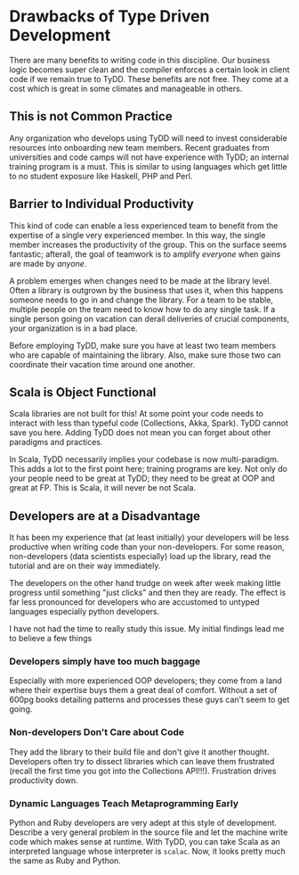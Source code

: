 # Drawbacks of Type Driven Development
There are many benefits to writing code in this discipline. Our business
logic becomes super clean and the compiler enforces a certain look in
client code if we remain true to TyDD. These benefits are not free. They
come at a cost which is great in some climates and manageable in others.

## This is not Common Practice
Any organization who develops using TyDD will need to invest considerable
resources into onboarding new team members. Recent graduates from
universities and code camps will not have experience with TyDD; an internal
training program is a must. This is similar to using languages which get
little to no student exposure like Haskell, PHP and Perl.

## Barrier to Individual Productivity
This kind of code can enable a less experienced team to benefit from the
expertise of a single very experienced member. In this way, the single
member increases the productivity of the group. This on the surface seems
fantastic; afterall, the goal of teamwork is to amplify _everyone_ when
gains are made by _anyone_.

A problem emerges when changes need to be made at the library level. Often
a library is outgrown by the business that uses it, when this happens
someone needs to go in and change the library. For a team to be stable,
multiple people on the team need to know how to do any single task. If
a single person going on vacation can derail deliveries of crucial
components, your organization is in a bad place.

Before employing TyDD, make sure you have at least two team members who
are capable of maintaining the library. Also, make sure those two can
coordinate their vacation time around one another.

## Scala is Object Functional
Scala libraries are not built for this! At some point your code needs to
interact with less than typeful code (Collections, Akka, Spark). TyDD
cannot save you here. Adding TyDD does not mean you can forget about other
paradigms and practices.

In Scala, TyDD necessarily implies your codebase is now multi-paradigm.
This adds a lot to the first point here; training programs are key. Not
only do your people need to be great at TyDD; they need to be great at OOP
and great at FP. This is Scala, it will never be not Scala.

## Developers are at a Disadvantage
It has been my experience that (at least initially) your developers will
be less productive when writing code than your non-developers. For some
reason, non-developers (data scientists especially) load up the library,
read the tutorial and are on their way immediately.

The developers on the other hand trudge on week after week making little
progress until something "just clicks" and then they are ready. The effect
is far less pronounced for developers who are accustomed to untyped
languages especially python developers.

I have not had the time to really study this issue. My initial findings
lead me to believe a few things

### Developers simply have too much baggage
Especially with more experienced OOP developers; they come from a land
where their expertise buys them a great deal of comfort. Without a set of
600pg books detailing patterns and processes these guys can't seem to get
going.

### Non-developers Don't Care about Code
They add the library to their build file and don't give it another thought.
Developers often try to dissect libraries which can leave them frustrated
(recall the first time you got into the Collections API!!!). Frustration
drives productivity down.

### Dynamic Languages Teach Metaprogramming Early
Python and Ruby developers are very adept at this style of development.
Describe a very general problem in the source file and let the machine
write code which makes sense at runtime. With TyDD, you can take Scala as
an interpreted language whose interpreter is `scalac`. Now, it looks pretty
much the same as Ruby and Python.
